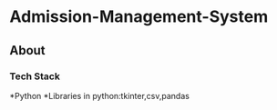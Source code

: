# Admission-Management-System

## About

### Tech Stack
*Python
*Libraries in python:tkinter,csv,pandas

